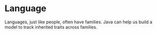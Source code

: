 # Language
Languages, just like people, often have families. Java can help us build a model to track inherited traits across families.
